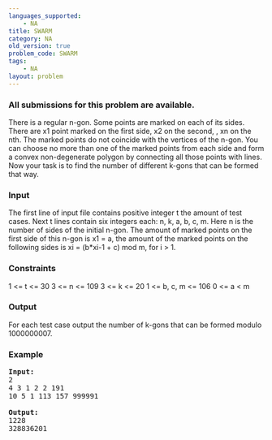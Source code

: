 ```yaml
---
languages_supported:
    - NA
title: SWARM
category: NA
old_version: true
problem_code: SWARM
tags:
    - NA
layout: problem
---
```

###  All submissions for this problem are available. 

There is a regular n-gon. Some points are marked on each of its sides. There are x1 point marked on the first side, x2 on the second, , xn on the nth. The marked points do not coincide with the vertices of the n-gon. You can choose no more than one of the marked points from each side and form a convex non-degenerate polygon by connecting all those points with lines. Now your task is to find the number of different k-gons that can be formed that way.

### Input

The first line of input file contains positive integer t the amount of test cases. Next t lines contain six integers each: n, k, a, b, c, m. Here n is the number of sides of the initial n-gon. The amount of marked points on the first side of this n-gon is x1 = a, the amount of the marked points on the following sides is xi = (b\*xi-1 + c) mod m, for i > 1.

### Constraints

1 <= t <= 30
3 <= n <= 109
3 <= k <= 20
1 <= b, c, m <= 106
0 <= a < m

### Output

For each test case output the number of k-gons that can be formed modulo 1000000007.

### Example

<pre>
<b>Input:</b>
2
4 3 1 2 2 191
10 5 1 113 157 999991

<b>Output:</b>
1228
328836201



</pre>